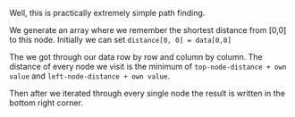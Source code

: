 Well, this is practically extremely simple path finding.

We generate an array where we remember the shortest distance from [0,0] to this node.
Initially we can set `distance[0, 0] = data[0,0]`

The we got through our data row by row and column by column.
The distance of every node we visit is the minimum of `top-node-distance + own value` and `left-node-distance + own value`.

Then after we iterated through every single node the result is written in the bottom right corner.